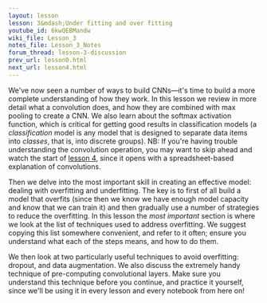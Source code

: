 ```yaml
---
layout: lesson
lesson: 3&mdash;Under fitting and over fitting
youtube_id: 6kwQEBMandw
wiki_file: Lesson_3
notes_file: Lesson_3_Notes
forum_thread: lesson-3-discussion
prev_url: lesson0.html
next_url: lesson4.html
---
```


We've now seen a number of ways to build CNNs&mdash;it's time to build a more complete understanding of how they work. In this lesson we review in more detail what a convolution does, and how they are combined with max pooling to create a CNN. We also learn about the softmax activation function, which is critical for getting good results in classification models (a *classification* model is any model that is designed to separate data items into *classes*, that is, into discrete groups). NB: If you're having trouble understanding the convolution operation, you may want to skip ahead and watch the start of [lesson 4](lesson4.html), since it opens with a spreadsheet-based explanation of convolutions.

Then we delve into the most important skill in creating an effective model: dealing with overfitting and underfitting. The key is to first of all build a model that overfits (since then we know we have enough model capacity and know that we can train it) and then gradually use a number of strategies to reduce the overfitting. In this lesson the *most important* section is where we look at the list of techniques used to address overfitting. We suggest copying this list somewhere convenient, and refer to it often; ensure you understand what each of the steps means, and how to do them.

We then look at two particularly useful techniques to avoid overfitting: dropout, and data augmentation. We also discuss the extremely handy technique of pre-computing convolutional layers. Make sure you understand this technique before you continue, and practice it yourself, since we'll be using it in every lesson and every notebook from here on!
